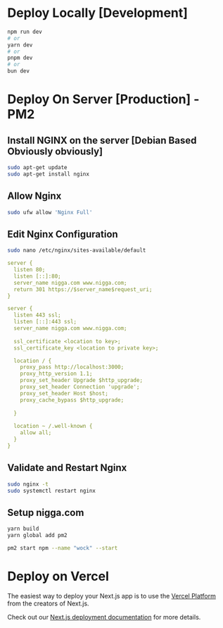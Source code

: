 # Deploy Locally [Development]

```bash
npm run dev
# or
yarn dev
# or
pnpm dev
# or
bun dev
```

# Deploy On Server [Production] - PM2

## Install NGINX on the server [Debian Based Obviously obviously]
```bash
sudo apt-get update
sudo apt-get install nginx
```

## Allow Nginx
```bash
sudo ufw allow 'Nginx Full'
```

## Edit Nginx Configuration
```bash
sudo nano /etc/nginx/sites-available/default
```

```yaml
server {
  listen 80;
  listen [::]:80;
  server_name nigga.com www.nigga.com;
  return 301 https://$server_name$request_uri;
}

server {
  listen 443 ssl;
  listen [::]:443 ssl;
  server_name nigga.com www.nigga.com;
  
  ssl_certificate <location to key>;
  ssl_certificate_key <location to private key>;

  location / {
    proxy_pass http://localhost:3000;
    proxy_http_version 1.1;
    proxy_set_header Upgrade $http_upgrade;
    proxy_set_header Connection 'upgrade';
    proxy_set_header Host $host;
    proxy_cache_bypass $http_upgrade;
  
  }
  
  location ~ /.well-known {
    allow all;
  }
}
```

## Validate and Restart Nginx
```bash
sudo nginx -t
sudo systemctl restart nginx
```

## Setup nigga.com
```bash
yarn build
yarn global add pm2

pm2 start npm --name "wock" --start
```


# Deploy on Vercel

The easiest way to deploy your Next.js app is to use the [Vercel Platform](https://vercel.com/new?utm_medium=default-template&filter=next.js&utm_source=create-next-app&utm_campaign=create-next-app-readme) from the creators of Next.js.

Check out our [Next.js deployment documentation](https://nextjs.org/docs/deployment) for more details.
